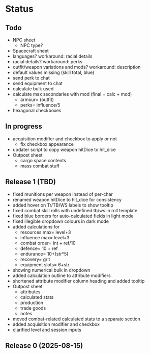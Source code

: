 # Status

## Todo

* NPC sheet
  * NPC type?
* Spacecraft sheet
* languages? workaround: racial details
* racial details? workaround: perks
* outfit/weapon variations and mods? workaround: description
* default values missing (skill total, blue)
* send perk to chat
* send equipment to chat
* calculate bulk used
* calculate max secondaries with mod (final = calc + mod)
  * armour= (outfit)
  * perks= influence/5
* hexagonal checkboxes

## In progress

* acquisition modifier and checkbox to apply or not
  * fix checkbox appearance
* updater script to copy weapon hitDice to hit_dice
* Outpost sheet
  * cargo space contents
  * mass combat stuff

## Release 1 (TBD)

* fixed munitions per weapon instead of per-char
* renamed weapon hitDice to hit_dice for consistency
* added hover on Tr/TB/WS labels to show tooltip
* fixed combat skill rolls with undefined tb/ws in roll template
* fixed blue borders for auto-calculated fields in light mode
* fixed illegible dropdown colours in dark mode
* added calculations for
  * resources max= level+3
  * influence max= level+3
  * combat order= int + ref/10
  * defence= 10 + ref
  * endurance= 10+(str*5)
  * recovery= grit
  * equipment slots= 6+str
* showing numerical bulk in dropdown
* added calculation outline to attribute modifiers
* shortened attribute modifier column heading and added tooltip
* Outpost sheet
  * attributes
  * calculated stats
  * production
  * trade goods
  * notes
* moved combat-related calculated stats to a separate section
* added acquisition modifier and checkbox
* clarified level and session inputs

## Release 0 (2025-08-15)
